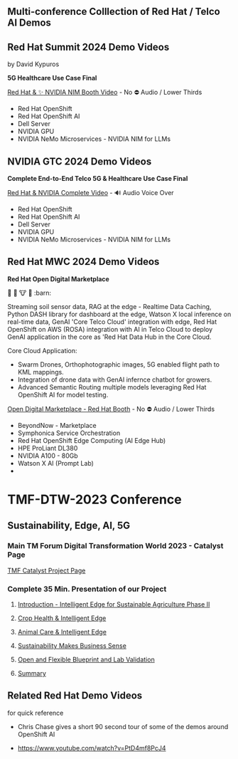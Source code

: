 ## Multi-conference Colllection of Red Hat / Telco AI Demos

## Red Hat Summit 2024 Demo Videos
by David Kypuros

**5G Healthcare Use Case Final**

[Red Hat & :sparkles: NVIDIA NIM Booth Video](https://www.youtube.com/watch?v=JTBvfeHUL3g) - No :no_entry: Audio / Lower Thirds

- Red Hat OpenShift
- Red Hat OpenShift AI
- Dell Server
- NVIDIA GPU
- NVIDIA NeMo Microservices - NVIDIA NIM for LLMs


## NVIDIA GTC 2024 Demo Videos


**Complete End-to-End Telco 5G & Healthcare Use Case Final**


[Red Hat & NVIDIA Complete Video](https://www.youtube.com/watch?v=iEL5FSmGY0M) - :loud_sound: Audio Voice Over

- Red Hat OpenShift
- Red Hat OpenShift AI
- Dell Server
- NVIDIA GPU
- NVIDIA NeMo Microservices - NVIDIA NIM for LLMs


## Red Hat MWC 2024 Demo Videos


**Red Hat Open Digital Marketplace**

:ear_of_rice: :sheep: :cow: :tractor: :barn:

Streaming soil sensor data, RAG at the edge - Realtime Data Caching, Python DASH library for dashboard at the edge, Watson X local inference on real-time data, GenAI 'Core Telco Cloud' integration with edge, Red Hat OpenShift on AWS (ROSA) integration with AI in Telco Cloud to deploy GenAI application in the core as 'Red Hat Data Hub in the Core Cloud.

Core Cloud Application:

- Swarm Drones, Orthophotographic images, 5G enabled flight path to KML mappings. 
- Integration of drone data with GenAI infernce chatbot for growers.
- Advanced Semantic Routing multiple models leveraging Red Hat OpenShift AI for model testing.


[Open Digital Marketplace - Red Hat Booth](https://www.youtube.com/watch?v=iEL5FSmGY0M) - No :no_entry: Audio / Lower Thirds

- BeyondNow - Marketplace
- Symphonica Service Orchestration
- Red Hat OpenShift Edge Computing (AI Edge Hub)
- HPE ProLiant DL380
- NVIDIA A100 - 80Gb
- Watson X AI (Prompt Lab)
- 


# TMF-DTW-2023 Conference

## Sustainability, Edge, AI, 5G

### Main TM Forum Digital Transformation World 2023 - Catalyst Page

[TMF Catalyst Project Page](https://www.tmforum.org/catalysts/projects/C23.0.504)

### Complete 35 Min. Presentation of our Project

1. [Introduction - Intelligent Edge for Sustainable Agriculture Phase II](https://youtu.be/STHplX84RN4)
   
2. [Crop Health & Intelligent Edge](https://youtu.be/GS_OYptHLwU)

3. [Animal Care & Intelligent Edge](https://youtu.be/uJPo2h4s3Gw)

4. [Sustainability Makes Business Sense](https://youtu.be/qWm-VTg1CY8)

5. [Open and Flexible Blueprint and Lab Validation](https://youtu.be/vFEXru8IIvw)

6. [Summary](https://youtu.be/0dBMu2nZqkk)



## Related Red Hat Demo Videos
for quick reference 

- Chris Chase gives a short 90 second tour of some of the demos around OpenShift AI

 - https://www.youtube.com/watch?v=PtD4mf8PcJ4